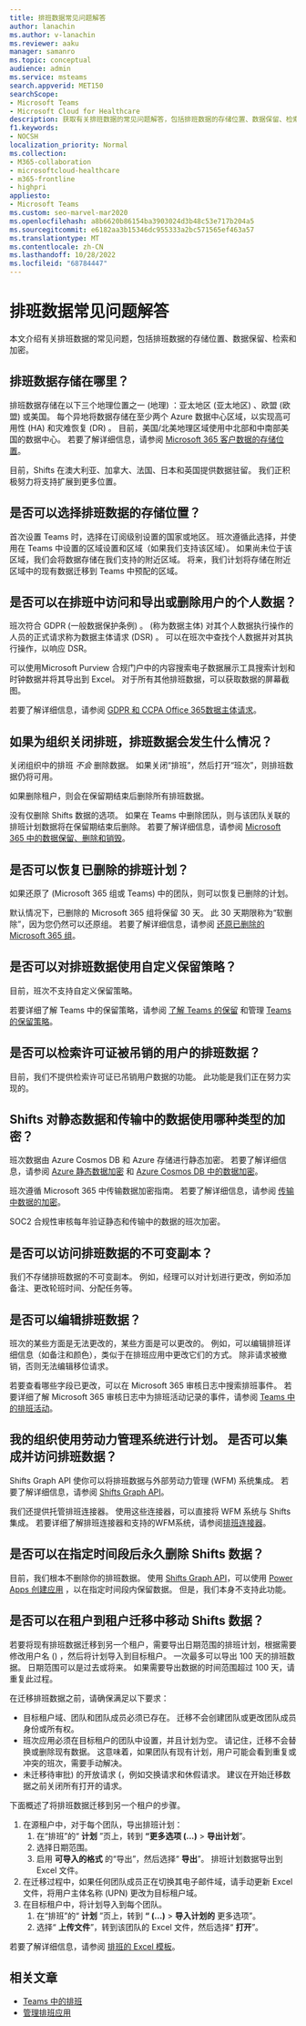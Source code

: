 ```yaml
---
title: 排班数据常见问题解答
author: lanachin
ms.author: v-lanachin
ms.reviewer: aaku
manager: samanro
ms.topic: conceptual
audience: admin
ms.service: msteams
search.appverid: MET150
searchScope:
- Microsoft Teams
- Microsoft Cloud for Healthcare
description: 获取有关排班数据的常见问题解答，包括排班数据的存储位置、数据保留、检索和加密。
f1.keywords:
- NOCSH
localization_priority: Normal
ms.collection:
- M365-collaboration
- microsoftcloud-healthcare
- m365-frontline
- highpri
appliesto:
- Microsoft Teams
ms.custom: seo-marvel-mar2020
ms.openlocfilehash: a8b6620b86154ba3903024d3b48c53e717b204a5
ms.sourcegitcommit: e6182aa3b15346dc955333a2bc571565ef463a57
ms.translationtype: MT
ms.contentlocale: zh-CN
ms.lasthandoff: 10/28/2022
ms.locfileid: "68784447"
---
```

# <a name="shifts-data-faq"></a>排班数据常见问题解答

本文介绍有关排班数据的常见问题，包括排班数据的存储位置、数据保留、检索和加密。

## <a name="where-is-shifts-data-stored"></a>排班数据存储在哪里？

排班数据存储在以下三个地理位置之一 (地理) ：亚太地区 (亚太地区) 、欧盟 (欧盟) 或美国。 每个异地将数据存储在至少两个 Azure 数据中心区域，以实现高可用性 (HA) 和灾难恢复 (DR) 。 目前，美国/北美地理区域使用中北部和中南部美国的数据中心。 若要了解详细信息，请参阅 [Microsoft 365 客户数据的存储位置](/microsoft-365/enterprise/o365-data-locations)。

目前，Shifts 在澳大利亚、加拿大、法国、日本和英国提供数据驻留。 我们正积极努力将支持扩展到更多位置。

## <a name="can-i-choose-where-shifts-data-is-stored"></a>是否可以选择排班数据的存储位置？

首次设置 Teams 时，选择在订阅级别设置的国家或地区。 班次遵循此选择，并使用在 Teams 中设置的区域设置和区域（如果我们支持该区域）。 如果尚未位于该区域，我们会将数据存储在我们支持的附近区域。 将来，我们计划将存储在附近区域中的现有数据迁移到 Teams 中预配的区域。

## <a name="can-i-access-and-export-or-delete-a-users-personal-data-in-shifts"></a>是否可以在排班中访问和导出或删除用户的个人数据？

班次符合 GDPR (一般数据保护条例) 。  (称为数据主体) 对其个人数据执行操作的人员的正式请求称为数据主体请求 (DSR) 。 可以在班次中查找个人数据并对其执行操作，以响应 DSR。

可以使用Microsoft Purview 合规门户中的内容搜索电子数据展示工具搜索计划和时钟数据并将其导出到 Excel。 对于所有其他排班数据，可以获取数据的屏幕截图。

若要了解详细信息，请参阅 [GDPR 和 CCPA Office 365数据主体请求](/microsoft-365/compliance/gdpr-dsr-office365)。

## <a name="what-happens-to-shifts-data-if-i-turn-off-shifts-for-my-organization"></a>如果为组织关闭排班，排班数据会发生什么情况？

关闭组织中的排班 *不会* 删除数据。 如果关闭“排班”，然后打开“班次”，则排班数据仍将可用。

如果删除租户，则会在保留期结束后删除所有排班数据。

没有仅删除 Shifts 数据的选项。 如果在 Teams 中删除团队，则与该团队关联的排班计划数据将在保留期结束后删除。 若要了解详细信息，请参阅 [Microsoft 365 中的数据保留、删除和销毁](/compliance/assurance/assurance-data-retention-deletion-and-destruction-overview)。

## <a name="can-i-recover-a-shifts-schedule-that-was-deleted"></a>是否可以恢复已删除的排班计划？

如果还原了 (Microsoft 365 组或 Teams) 中的团队，则可以恢复已删除的计划。

默认情况下，已删除的 Microsoft 365 组将保留 30 天。 此 30 天期限称为“软删除”，因为您仍然可以还原组。 若要了解详细信息，请参阅 [还原已删除的 Microsoft 365 组](/microsoft-365/admin/create-groups/restore-deleted-group?tabs=admin-center)。

## <a name="can-i-use-custom-retention-policies-for-shifts-data"></a>是否可以对排班数据使用自定义保留策略？

目前，班次不支持自定义保留策略。

若要详细了解 Teams 中的保留策略，请参阅 [了解 Teams 的保留](/microsoft-365/compliance/retention-policies-teams) 和管理 [Teams 的保留策略](../../retention-policies.md)。

## <a name="can-i-retrieve-shifts-data-for-a-user-whose-license-was-revoked"></a>是否可以检索许可证被吊销的用户的排班数据？

目前，我们不提供检索许可证已吊销用户数据的功能。 此功能是我们正在努力实现的。

## <a name="what-type-of-encryption-does-shifts-use-for-data-at-rest-and-in-transit"></a>Shifts 对静态数据和传输中的数据使用哪种类型的加密？

班次数据由 Azure Cosmos DB 和 Azure 存储进行静态加密。 若要了解详细信息，请参阅 [Azure 静态数据加密](/azure/security/fundamentals/encryption-atrest) 和 [Azure Cosmos DB 中的数据加密](/azure/cosmos-db/database-encryption-at-rest)。

班次遵循 Microsoft 365 中传输数据加密指南。 若要了解详细信息，请参阅 [传输中数据的加密](/compliance/assurance/assurance-encryption-in-transit)。

SOC2 合规性审核每年验证静态和传输中的数据的班次加密。

## <a name="can-i-access-immutable-copies-of-shifts-data"></a>是否可以访问排班数据的不可变副本？

我们不存储排班数据的不可变副本。 例如，经理可以对计划进行更改，例如添加备注、更改轮班时间、分配任务等。

## <a name="can-shifts-data-be-edited"></a>是否可以编辑排班数据？

班次的某些方面是无法更改的，某些方面是可以更改的。 例如，可以编辑排班详细信息（如备注和颜色），类似于在排班应用中更改它们的方式。 除非请求被撤销，否则无法编辑移位请求。

若要查看哪些字段已更改，可以在 Microsoft 365 审核日志中搜索排班事件。 若要详细了解 Microsoft 365 审核日志中为排班活动记录的事件，请参阅 [Teams 中的排班活动](../../audit-log-events.md#shifts-in-teams-activities)。

## <a name="my-organization-uses-a-workforce-management-system-for-scheduling-can-we-integrate-with-and-access-shifts-data"></a>我的组织使用劳动力管理系统进行计划。 是否可以集成并访问排班数据？

Shifts Graph API 使你可以将排班数据与外部劳动力管理 (WFM) 系统集成。 若要了解详细信息，请参阅 [Shifts Graph API](/graph/api/resources/shift)。

我们还提供托管排班连接器。 使用这些连接器，可以直接将 WFM 系统与 Shifts 集成。 若要详细了解排班连接器和支持的WFM系统，请参阅[排班连接器](/microsoft-365/frontline/shifts-connectors)。

## <a name="can-shifts-data-be-deleted-permanently-after-a-specified-period-of-time"></a>是否可以在指定时间段后永久删除 Shifts 数据？

目前，我们根本不删除你的排班数据。 使用 [Shifts Graph API](/graph/api/resources/shift)，可以使用 [Power Apps 创建应用](/powerapps/maker/) ，以在指定时间段内保留数据。 但是，我们本身不支持此功能。

## <a name="can-shifts-data-be-moved-in-a-tenant-to-tenant-migration"></a>是否可以在租户到租户迁移中移动 Shifts 数据？

若要将现有排班数据迁移到另一个租户，需要导出日期范围的排班计划，根据需要修改用户名 () ，然后将计划导入到目标租户。 一次最多可以导出 100 天的排班数据。 日期范围可以是过去或将来。 如果需要导出数据的时间范围超过 100 天，请重复此过程。

在迁移排班数据之前，请确保满足以下要求：

- 目标租户域、团队和团队成员必须已存在。 迁移不会创建团队或更改团队成员身份或所有权。
- 班次应用必须在目标租户的团队中设置，并且计划为空。 请记住，迁移不会替换或删除现有数据。 这意味着，如果团队有现有计划，用户可能会看到重复或冲突的班次，需要手动解决。
- 未迁移待审批) 的开放请求 (，例如交换请求和休假请求。 建议在开始迁移数据之前关闭所有打开的请求。

下面概述了将排班数据迁移到另一个租户的步骤。

1. 在源租户中，对于每个团队，导出排班计划：
    1. 在“排班”的“ **计划** ”页上，转到 **“更多选项 (...)** > **导出计划**”。
    1. 选择日期范围。
    1. 启用 **可导入的格式** 的“导出”，然后选择“ **导出**”。 排班计划数据导出到 Excel 文件。
1. 在迁移过程中，如果任何团队成员正在切换其电子邮件域，请手动更新 Excel 文件，将用户主体名称 (UPN) 更改为目标租户域。
1. 在目标租户中，将计划导入到每个团队。
    1. 在“排班”的“ **计划** ”页上，转到 **“ (...)** > **导入计划的** 更多选项”。
    1. 选择“ **上传文件**”，转到该团队的 Excel 文件，然后选择“ **打开**”。

若要了解详细信息，请参阅 [排班的 Excel 模板](https://support.microsoft.com/office/the-excel-template-for-shifts-6fc6a206-e7cc-4907-87b8-a296bae84ce3)。

## <a name="related-articles"></a>相关文章

- [Teams 中的排班](../shifts-for-teams-landing-page.md)
- [管理排班应用](manage-the-shifts-app-for-your-organization-in-teams.md)
